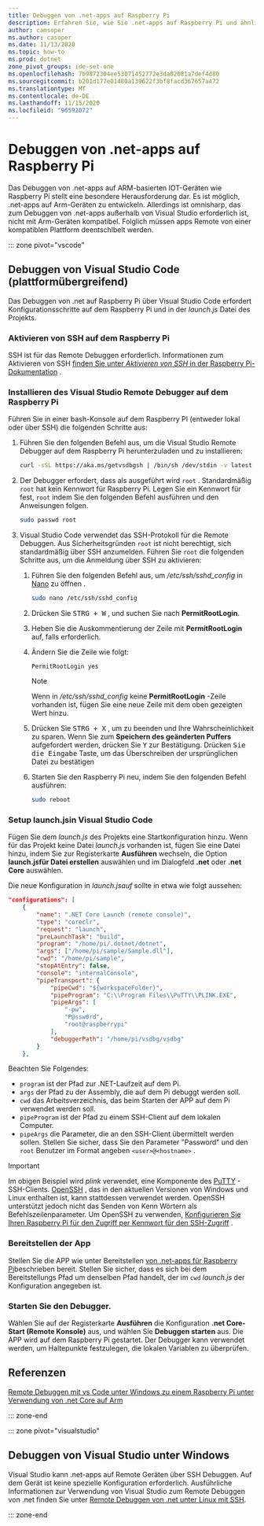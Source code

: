 ```yaml
---
title: Debuggen von .net-apps auf Raspberry Pi
description: Erfahren Sie, wie Sie .net-apps auf Raspberry Pi und ähnlichen Geräten Debuggen.
author: camsoper
ms.author: casoper
ms.date: 11/13/2020
ms.topic: how-to
ms.prod: dotnet
zone_pivot_groups: ide-set-one
ms.openlocfilehash: 7b9872304ee53071452772e3da02081a7def4d80
ms.sourcegitcommit: b201d177e01480a139622f3bf8facd367657a472
ms.translationtype: MT
ms.contentlocale: de-DE
ms.lasthandoff: 11/15/2020
ms.locfileid: "96592072"
---
```

# <a name="debug-net-apps-on-raspberry-pi"></a>Debuggen von .net-apps auf Raspberry Pi

Das Debuggen von .net-apps auf ARM-basierten IOT-Geräten wie Raspberry Pi stellt eine besondere Herausforderung dar. Es ist möglich, .net-apps auf Arm-Geräten zu entwickeln. Allerdings ist omnisharp, das zum Debuggen von .net-apps außerhalb von Visual Studio erforderlich ist, nicht mit Arm-Geräten kompatibel. Folglich müssen apps Remote von einer kompatiblen Plattform deentschlbelt werden.

::: zone pivot="vscode"

## <a name="debug-from-visual-studio-code-cross-platform"></a>Debuggen von Visual Studio Code (plattformübergreifend)

Das Debuggen von .net auf Raspberry Pi über Visual Studio Code erfordert Konfigurationsschritte auf dem Raspberry Pi und in der *launch.js* Datei des Projekts.

### <a name="enable-ssh-on-the-raspberry-pi"></a>Aktivieren von SSH auf dem Raspberry Pi

SSH ist für das Remote Debuggen erforderlich. Informationen zum Aktivieren von SSH [finden Sie unter *Aktivieren von SSH* in der Raspberry Pi-Dokumentation](https://www.raspberrypi.org/documentation/remote-access/ssh/) <span class="docon docon-navigate-external x-hidden-focus"></span> .

### <a name="install-the-visual-studio-remote-debugger-on-the-raspberry-pi"></a>Installieren des Visual Studio Remote Debugger auf dem Raspberry Pi

Führen Sie in einer bash-Konsole auf dem Raspberry PI (entweder lokal oder über SSH) die folgenden Schritte aus:

1. Führen Sie den folgenden Befehl aus, um die Visual Studio Remote Debugger auf dem Raspberry Pi herunterzuladen und zu installieren:

    ```bash
    curl -sSL https://aka.ms/getvsdbgsh | /bin/sh /dev/stdin -v latest -l ~/vsdbg
    ```

1. Der Debugger erfordert, dass als ausgeführt wird `root` . Standardmäßig `root` hat kein Kennwort für Raspberry Pi. Legen Sie ein Kennwort für fest, `root` indem Sie den folgenden Befehl ausführen und den Anweisungen folgen.

    ```bash
    sudo passwd root
    ```

1. Visual Studio Code verwendet das SSH-Protokoll für die Remote Debuggen. Aus Sicherheitsgründen `root` ist nicht berechtigt, sich standardmäßig über SSH anzumelden. Führen Sie `root` die folgenden Schritte aus, um die Anmeldung über SSH zu aktivieren:

    1. Führen Sie den folgenden Befehl aus, um */etc/ssh/sshd_config* in [Nano](https://www.nano-editor.org/docs.php) zu öffnen <span class="docon docon-navigate-external x-hidden-focus"></span> .

        ```bash
        sudo nano /etc/ssh/sshd_config
        ```

    1. Drücken Sie <kbd>STRG + W</kbd> , und suchen Sie nach **PermitRootLogin**.
    1. Heben Sie die Auskommentierung der Zeile mit **PermitRootLogin** auf, falls erforderlich.
    1. Ändern Sie die Zeile wie folgt:

        ```console
        PermitRootLogin yes
        ```

        > [!NOTE]
        > Wenn in */etc/ssh/sshd_config* keine **PermitRootLogin** -Zeile vorhanden ist, fügen Sie eine neue Zeile mit dem oben gezeigten Wert hinzu.

    1. Drücken Sie <kbd>STRG + X</kbd> , um zu beenden und Ihre Wahrscheinlichkeit zu sparen. Wenn Sie zum **Speichern des geänderten Puffers** aufgefordert werden, drücken Sie <kbd>Y</kbd> zur Bestätigung. Drücken <kbd>Sie die Eingabe</kbd> Taste, um das Überschreiben der ursprünglichen Datei zu bestätigen
    1. Starten Sie den Raspberry Pi neu, indem Sie den folgenden Befehl ausführen:

        ```bash
        sudo reboot
        ```

### <a name="setup-launchjson-in-visual-studio-code"></a>Setup launch.jsin Visual Studio Code

Fügen Sie dem *launch.js* des Projekts eine Startkonfiguration hinzu. Wenn für das Projekt keine Datei *launch.js* vorhanden ist, fügen Sie eine Datei hinzu, indem Sie zur Registerkarte **Ausführen** wechseln, die Option **launch.jsfür Datei erstellen** auswählen und im Dialogfeld **.net** oder **.net Core** auswählen.

Die neue Konfiguration in *launch.jsauf* sollte in etwa wie folgt aussehen:

```json
"configurations": [
    {
        "name": ".NET Core Launch (remote console)",
        "type": "coreclr",
        "request": "launch",
        "preLaunchTask": "build",
        "program": "/home/pi/.dotnet/dotnet",
        "args": ["/home/pi/sample/Sample.dll"],
        "cwd": "/home/pi/sample",
        "stopAtEntry": false,
        "console": "internalConsole",
        "pipeTransport": {
            "pipeCwd": "${workspaceFolder}",
            "pipeProgram": "C:\\Program Files\\PuTTY\\PLINK.EXE",
            "pipeArgs": [
                "-pw",
                "P@ssw0rd",
                "root@raspberrypi"
            ],
            "debuggerPath": "/home/pi/vsdbg/vsdbg"
        }
    },
```

Beachten Sie Folgendes:

- `program` ist der Pfad zur .NET-Laufzeit auf dem Pi.
- `args` der Pfad zu der Assembly, die auf dem Pi debuggt werden soll.
- `cwd` das Arbeitsverzeichnis, das beim Starten der APP auf dem Pi verwendet werden soll.
- `pipeProgram` ist der Pfad zu einem SSH-Client auf dem lokalen Computer.
- `pipeArgs` die Parameter, die an den SSH-Client übermittelt werden sollen. Stellen Sie sicher, dass Sie den Parameter "Password" und den `root` Benutzer im Format angeben `<user>@<hostname>` .

> [!IMPORTANT]
> Im obigen Beispiel wird *plink* verwendet, eine Komponente des [PuTTY](https://www.ssh.com/ssh/putty/) - <span class="docon docon-navigate-external x-hidden-focus"></span> SSH-Clients. [OpenSSH](https://www.openssh.com/) <span class="docon docon-navigate-external x-hidden-focus"></span> , das in den aktuellen Versionen von Windows und Linux enthalten ist, kann stattdessen verwendet werden. OpenSSH unterstützt jedoch nicht das Senden von Kenn Wörtern als Befehlszeilenparameter. Um OpenSSH zu verwenden, [Konfigurieren Sie Ihren Raspberry Pi für den Zugriff per Kennwort für den SSH-Zugriff](https://www.raspberrypi.org/documentation/remote-access/ssh/passwordless.md) <span class="docon docon-navigate-external x-hidden-focus"></span> .

### <a name="deploy-the-app"></a>Bereitstellen der App

Stellen Sie die APP wie unter Bereitstellen [von .net-apps für Raspberry Pi](deployment.md)beschrieben bereit. Stellen Sie sicher, dass es sich bei dem Bereitstellungs Pfad um denselben Pfad handelt, der im `cwd` *launch.js* der Konfiguration angegeben ist.

### <a name="launch-the-debugger"></a>Starten Sie den Debugger.

Wählen Sie auf der Registerkarte **Ausführen** die Konfiguration **.net Core-Start (Remote Konsole)** aus, und wählen Sie **Debuggen starten** aus. Die APP wird auf dem Raspberry Pi gestartet. Der Debugger kann verwendet werden, um Haltepunkte festzulegen, die lokalen Variablen zu überprüfen.

## <a name="references"></a>Referenzen

[Remote Debuggen mit vs Code unter Windows zu einem Raspberry Pi unter Verwendung von .net Core auf Arm](https://www.hanselman.com/blog/remote-debugging-with-vs-code-on-windows-to-a-raspberry-pi-using-net-core-on-arm)<span class="docon docon-navigate-external x-hidden-focus"></span>

::: zone-end

::: zone pivot="visualstudio"

## <a name="debug-from-visual-studio-on-windows"></a>Debuggen von Visual Studio unter Windows

Visual Studio kann .net-apps auf Remote Geräten über SSH Debuggen. Auf dem Gerät ist keine spezielle Konfiguration erforderlich. Ausführliche Informationen zur Verwendung von Visual Studio zum Remote Debuggen von .net finden Sie unter [Remote Debuggen von .net unter Linux mit SSH](/visualstudio/debugger/remote-debugging-dotnet-core-linux-with-ssh?view=vs-2019).

::: zone-end
